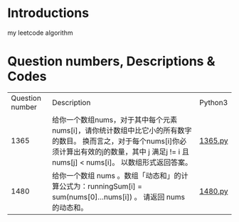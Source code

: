 # Introductions
 my leetcode algorithm
 
# Question numbers, Descriptions & Codes
<table>
<tr>
<td>Question number</td>
<td>Description</td>
<td>Python3</td>
</tr>

<tr>
<td>1365</td>
<td>给你一个数组nums，对于其中每个元素nums[i]，请你统计数组中比它小的所有数字的数目。
换而言之，对于每个nums[i]你必须计算出有效的j的数量，其中 j 满足j != i 且 nums[j] < nums[i]。
以数组形式返回答案。</td>
<td><a href="algorithms/python3/1480.py">1365.py</a></td>
</tr>

<tr>
<td>1480</td>
<td>给你一个数组 nums 。数组「动态和」的计算公式为：runningSum[i] = sum(nums[0]…nums[i]) 。
请返回 nums 的动态和。
</td>
<td><a href="algorithms/python3/1480.py">1480.py</a></td>
</tr>
</table>
